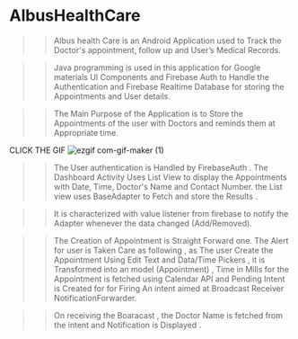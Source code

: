 # AlbusHealthCare

>> Albus health Care is an Android Application used to Track the Doctor's appointment, follow up and User’s Medical Records.

>> Java programming is used in this application for Google materials UI Components and Firebase Auth to Handle the Authentication and Firebase Realtime Database for storing the Appointments and User details.

>> The Main Purpose of the Application is to Store the Appointments of the user with
Doctors and reminds them at Appropriate time.


CLICK THE GIF
![ezgif com-gif-maker (1)](https://user-images.githubusercontent.com/51704455/102693223-16556480-423f-11eb-8575-e04ca810ccd1.gif)



>> The User authentication is Handled by FirebaseAuth . The Dashboard Activity Uses
List View to display the Appointments with Date, Time, Doctor's Name and Contact Number.
the List view uses BaseAdapter to Fetch and store the Results . 

>> It is characterized with value listener from firebase to notify the Adapter whenever the data changed (Add/Removed).

>> The Creation of Appointment is Straight Forward one. The Alert for user is Taken Care as following , as The user Create the Appointment Using Edit Text and Data/Time
Pickers , it is Transformed into an model (Appointment) , Time in Mills for the Appointment
is fetched using Calendar API and Pending Intent is Created for for Firing An intent aimed at Broadcast Receiver NotificationForwarder.

>> On receiving the Boaracast , the Doctor Name is fetched from the intent and Notification is Displayed .

